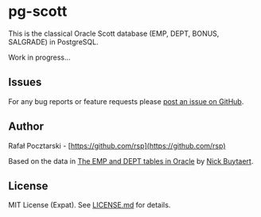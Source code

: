 pg-scott
========

This is the classical Oracle Scott database (EMP, DEPT, BONUS, SALGRADE) in PostgreSQL.

Work in progress...

Issues
------
For any bug reports or feature requests please
[post an issue on GitHub](https://github.com/rsp/pg-scott/issues).

Author
------
Rafał Pocztarski - [https://github.com/rsp](https://github.com/rsp)

Based on the data in [The EMP and DEPT tables in Oracle](https://apexplained.wordpress.com/2013/04/20/the-emp-and-dept-tables-in-oracle/) by [Nick Buytaert](https://github.com/nbuytaert1).

License
-------
MIT License (Expat). See [LICENSE.md](LICENSE.md) for details.

